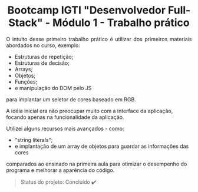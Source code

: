 <h1 align="center">Bootcamp IGTI "Desenvolvedor Full-Stack" - Módulo 1 - Trabalho prático</h1>

<p align="justify">O intuito desse primeiro trabalho prático é utilizar dos primeiros materiais abordados no curso, exemplo:

 - Estruturas de repetição;
 - Estruturas de decisão;
 - Arrays;
 - Objetos;
 - Funções;
 - e manipulação do DOM pelo JS

para implantar um seletor de cores baseado em RGB.

A idéia inicial era não preocupar muito com a interface da aplicação, focando apenas na funcionalidade da aplicação.

Utilizei alguns recursos mais avançados - como:

- "string literals";
- e implantação de um array de objetos para guardar as informações das cores

comparados ao ensinado na primeira aula para otimizar o desempenho do programa e melhorar a aparência do código.
</p>

> Status do projeto: Concluído :heavy_check_mark:
